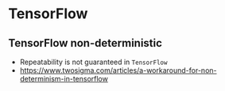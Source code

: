 # TensorFlow

## TensorFlow non-deterministic
- Repeatability is not guaranteed in `TensorFlow`
- https://www.twosigma.com/articles/a-workaround-for-non-determinism-in-tensorflow
